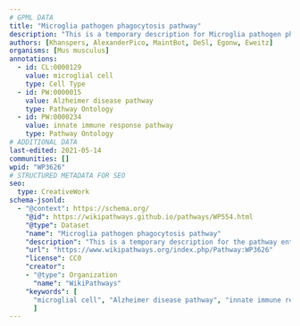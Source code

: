 ```yaml
---
# GPML DATA
title: "Microglia pathogen phagocytosis pathway"
description: "This is a temporary description for Microglia pathogen phagocytosis pathway"
authors: [Khanspers, AlexanderPico, MaintBot, DeSl, Egonw, Eweitz]
organisms: [Mus musculus]
annotations:
  - id: CL:0000129
    value: microglial cell
    type: Cell Type
  - id: PW:0000015
    value: Alzheimer disease pathway
    type: Pathway Ontology
  - id: PW:0000234
    value: innate immune response pathway
    type: Pathway Ontology
# ADDITIONAL DATA
last-edited: 2021-05-14
communities: []
wpid: "WP3626"
# STRUCTURED METADATA FOR SEO
seo:
  type: CreativeWork
schema-jsonld:
  - "@context": https://schema.org/
    "@id": https://wikipathways.github.io/pathways/WP554.html
    "@type": Dataset
    "name": "Microglia pathogen phagocytosis pathway"
    "description": "This is a temporary description for the pathway entitled: Microglia pathogen phagocytosis pathway"
    "url": "https://www.wikipathways.org/index.php/Pathway:WP3626"
    "license": CC0
    "creator":
    - "@type": Organization
      "name": "WikiPathways"
    "keywords": [
      "microglial cell", "Alzheimer disease pathway", "innate immune response pathway",
      ]
---
```

